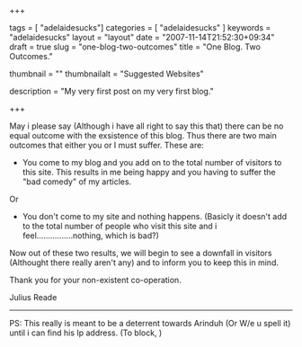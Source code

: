 +++

tags = [ "adelaidesucks"]
categories = [ "adelaidesucks" ]
keywords = "adelaidesucks"
layout = "layout"
date = "2007-11-14T21:52:30+09:34"
draft = true
slug = "one-blog-two-outcomes"
title = "One Blog. Two Outcomes."

thumbnail = ""
thumbnailalt = "Suggested Websites"

description = "My very first post on my very first blog."

+++

May i please say (Although i have all right to say this that) there can be no equal outcome with the exsistence of this blog. Thus there are two main outcomes that either you or I must suffer. These are:

- You come to my blog and you add on to the total number of visitors to this site. This results in me being happy and you having to suffer the "bad comedy" of my articles.

Or

- You don't come to my site and nothing happens. (Basicly it doesn't add to the total number of people who visit this site and i feel................nothing, which is bad?)

Now out of these two results, we will begin to see a downfall in visitors (Althought there really aren't any) and to inform you to keep this in mind.

Thank you for your non-existent co-operation.

Julius Reade
_______________________________________________

PS: This really is meant to be a deterrent towards Arinduh (Or W/e u spell it) until i can find his Ip address. (To block, )